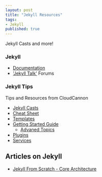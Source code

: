 ```yaml
---
layout: post
title: "Jekyll Resources"
tags:
- Jekyll
published: true
---
```


Jekyll Casts and more!

### Jekyll
* [Documentation](https://jekyllrb.com/docs/home/)
* ['Jekyll Talk'](https://talk.jekyllrb.com/) Forums

### Jekyll Tips
Tips and Resources from CloudCannon

* [Jekyll Casts](http://jekyll.tips/)
* [Cheat Sheet](http://cheat.jekyll.tips/)
* [Templates](http://jekyll.tips/templates/)
* [Getting Started Guide](http://jekyll.tips/guide/getting-started-with-jekyll/)
  * [Advaned Topics](http://jekyll.tips/guide/advanced-topics/)
* [Plugins](http://jekyll.tips/jekyll-plugins/)
* [Services](http://jekyll.tips/services/)

## Articles on Jekyll
* [Jekyll From Scratch - Core Architecture](http://pixelcog.com/blog/2013/jekyll-from-scratch-core-architecture/)
